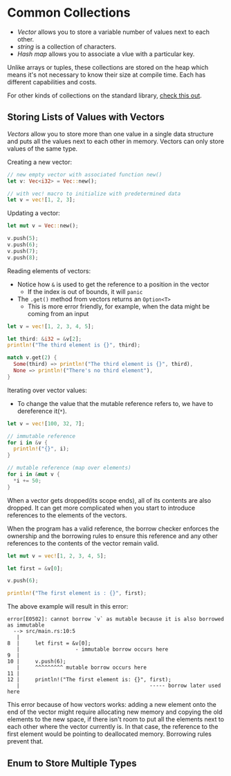 # Common Collections

- *Vector* allows you to store a variable number of values next to each other.
- *string* is a collection of characters.
- *Hash map* allows you to associate a vlue with a particular key.

Unlike arrays or tuples, these collections are stored on the heap which means it's not necessary to know their size at compile time. Each has different capabilities and costs.

For other kinds of collections on the standard library, [check this out](https://doc.rust-lang.org/std/collections/index.html).

## Storing Lists of Values with Vectors

*Vectors* allow you to store more than one value in a single data structure and puts all the values next to each other in memory. Vectors can only store values of the same type.

Creating a new vector:

```rust
// new empty vector with associated function new()
let v: Vec<i32> = Vec::new();

// with vec! macro to initialize with predetermined data
let v = vec![1, 2, 3];
```

Updating a vector:

```rust
let mut v = Vec::new();

v.push(5);
v.push(6);
v.push(7);
v.push(8);
```

Reading elements of vectors:

* Notice how `&` is used to get the reference to a position in the vector
  * If the index is out of bounds, it will `panic`
* The `.get()` method from vectors returns an `Option<T>`
  * This is more error friendly, for example, when the data might be coming from an input

```rust
let v = vec![1, 2, 3, 4, 5];

let third: &i32 = &v[2];
println!("The third element is {}", third);

match v.get(2) {
  Some(third) => println!("The third element is {}", third),
  None => println!("There's no third element"),
}
```

Iterating over vector values:

- To change the value that the mutable reference refers to, we have to dereference it(`*`).

```rust
let v = vec![100, 32, 7];

// immutable reference
for i in &v {
  println!("{}", i);
}

// mutable reference (map over elements)
for i in &mut v {
  *i += 50;
}
```

When a vector gets dropped(its scope ends), all of its contents are also dropped. It can get more complicated when you start to introduce references to the elements of the vectors.

When the program has a valid reference, the borrow checker enforces the ownership and the borrowing rules to ensure this reference and any other references to the contents of the vector remain valid.

```rust
let mut v = vec![1, 2, 3, 4, 5];

let first = &v[0];

v.push(6);

println!("The first element is : {}", first);
```

The above example will result in this error:

```
error[E0502]: cannot borrow `v` as mutable because it is also borrowed as immutable
  --> src/main.rs:10:5
   |
8  |     let first = &v[0];
   |                  - immutable borrow occurs here
9  |
10 |     v.push(6);
   |     ^^^^^^^^^ mutable borrow occurs here
11 |
12 |     println!("The first element is: {}", first);
   |                                          ----- borrow later used here
```

This error because of how vectors works: adding a new element onto the end of the vector might require allocating new memory and copying the old elements to the new space, if there isn't room to put all the elements next to each other where the vector currently is. In that case, the reference to the first element would be pointing to deallocated memory. Borrowing rules prevent that.

## Enum to Store Multiple Types